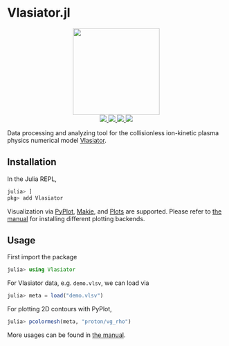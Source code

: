 # Vlasiator.jl

<p align="center">
  <img src="docs/src/figures/logo_fancy_black.png" height="200"><br>
  <a href="https://github.com/henry2004y/Vlasiator.jl/actions">
    <img src="https://img.shields.io/github/actions/workflow/status/henry2004y/Vlasiator.jl/CI.yml?branch=master">
  </a>
  <a href="https://codecov.io/gh/henry2004y/Vlasiator.jl">
    <img src="https://img.shields.io/codecov/c/github/henry2004y/Vlasiator.jl">
  </a>
  <a href="https://henry2004y.github.io/Vlasiator.jl/stable">
    <img src="https://img.shields.io/badge/docs-stable-blue">
  </a>
  <a href="LICENSE">
    <img src="https://img.shields.io/badge/license-MIT-blue">
  </a>
</p>

Data processing and analyzing tool for the collisionless ion-kinetic plasma physics numerical model [Vlasiator](https://github.com/fmihpc/vlasiator).

## Installation

In the Julia REPL,

```julia
julia> ]
pkg> add Vlasiator
```

Visualization via [PyPlot](https://github.com/JuliaPy/PyPlot.jl), [Makie](https://makie.juliaplots.org/stable/), and [Plots](https://docs.juliaplots.org/stable/) are supported. Please refer to [the manual](https://henry2004y.github.io/Vlasiator.jl/stable/#Getting-started) for installing different plotting backends.

## Usage

First import the package

```julia
julia> using Vlasiator
```

For Vlasiator data, e.g. `demo.vlsv`, we can load via

```julia
julia> meta = load("demo.vlsv")
```

For plotting 2D contours with PyPlot,

```julia
julia> pcolormesh(meta, "proton/vg_rho")
```

More usages can be found in [the manual](https://henry2004y.github.io/Vlasiator.jl/stable/manual/).

